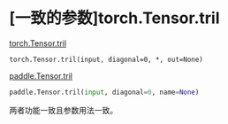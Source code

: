 # [一致的参数]torch.Tensor.tril

[torch.Tensor.tril](https://pytorch.org/docs/stable/generated/torch.tril.html#torch-tril)

```
torch.Tensor.tril(input, diagonal=0, *, out=None)
```

[paddle.Tensor.tril](https://www.paddlepaddle.org.cn/documentation/docs/zh/api/paddle/tril_cn.html#tril)

```python
paddle.Tensor.tril(input, diagonal=0, name=None)
```

两者功能一致且参数用法一致。
